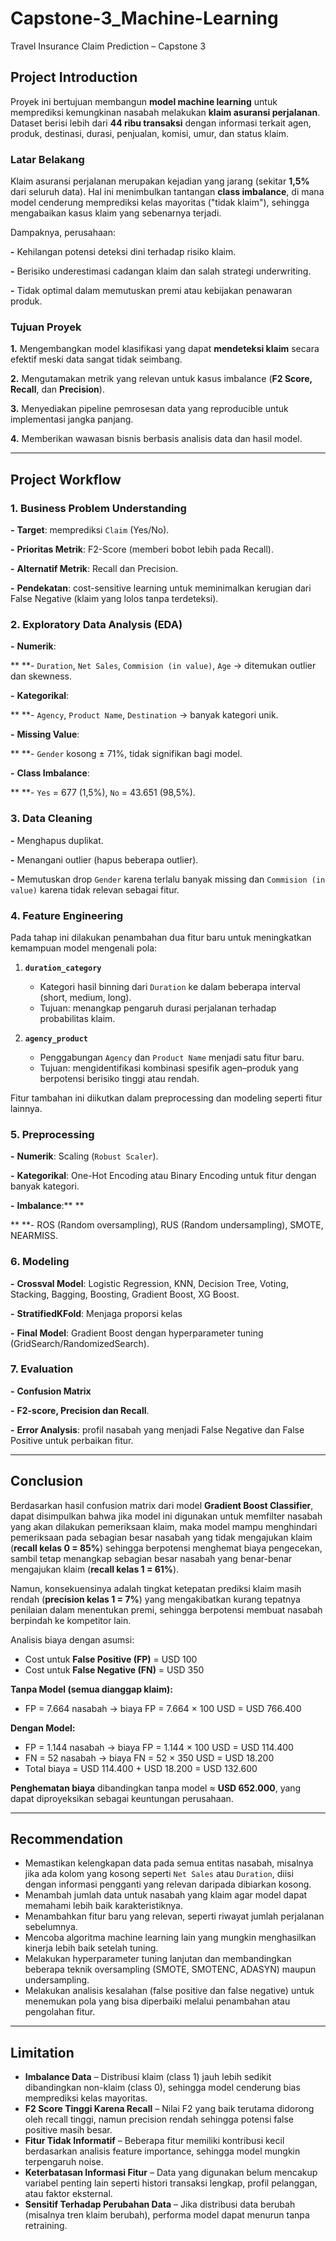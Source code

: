 # Capstone-3_Machine-Learning

Travel Insurance Claim Prediction – Capstone 3

## Project Introduction

Proyek ini bertujuan membangun **model machine learning** untuk memprediksi kemungkinan nasabah melakukan **klaim asuransi perjalanan**. Dataset berisi lebih dari **44 ribu transaksi** dengan informasi terkait agen, produk, destinasi, durasi, penjualan, komisi, umur, dan status klaim.

### Latar Belakang

Klaim asuransi perjalanan merupakan kejadian yang jarang (sekitar **1,5%** dari seluruh data). Hal ini menimbulkan tantangan **class imbalance**, di mana model cenderung memprediksi kelas mayoritas ("tidak klaim"), sehingga mengabaikan kasus klaim yang sebenarnya terjadi.

Dampaknya, perusahaan:

**-** Kehilangan potensi deteksi dini terhadap risiko klaim.

**-** Berisiko underestimasi cadangan klaim dan salah strategi underwriting.

**-** Tidak optimal dalam memutuskan premi atau kebijakan penawaran produk.

### Tujuan Proyek

**1.** Mengembangkan model klasifikasi yang dapat **mendeteksi klaim** secara efektif meski data sangat tidak seimbang.

**2.** Mengutamakan metrik yang relevan untuk kasus imbalance (**F2 Score, Recall**, dan **Precision**).

**3.** Menyediakan pipeline pemrosesan data yang reproducible untuk implementasi jangka panjang.

**4.** Memberikan wawasan bisnis berbasis analisis data dan hasil model.

---

## Project Workflow

### 1. Business Problem Understanding

**-** **Target**: memprediksi `Claim` (Yes/No).

**-** **Prioritas Metrik**: F2-Score (memberi bobot lebih pada Recall).

**-** **Alternatif Metrik**: Recall dan Precision.

**-** **Pendekatan**: cost-sensitive learning untuk meminimalkan kerugian dari False Negative (klaim yang lolos tanpa terdeteksi).

### 2. Exploratory Data Analysis (EDA)

**-** **Numerik**:

**  **- `Duration`, `Net Sales`, `Commision (in value)`, `Age` → ditemukan outlier dan skewness.

**-** **Kategorikal**:

**  **- `Agency`, `Product Name`, `Destination` → banyak kategori unik.

**-** **Missing Value**:

**  **- `Gender` kosong ± 71%, tidak signifikan bagi model.

**-** **Class Imbalance**:

**  **- `Yes` = 677 (1,5%), `No` = 43.651 (98,5%).

### 3. Data Cleaning

**-** Menghapus duplikat.

**-** Menangani outlier (hapus beberapa outlier).

**-** Memutuskan drop `Gender` karena terlalu banyak missing dan `Commision (in value)` karena tidak relevan sebagai fitur.

### 4. Feature Engineering

Pada tahap ini dilakukan penambahan dua fitur baru untuk meningkatkan kemampuan model mengenali pola:

1. **`duration_category`**

   - Kategori hasil binning dari `Duration` ke dalam beberapa interval (short, medium, long).
   - Tujuan: menangkap pengaruh durasi perjalanan terhadap probabilitas klaim.
2. **`agency_product`**

   - Penggabungan `Agency` dan `Product Name` menjadi satu fitur baru.
   - Tujuan: mengidentifikasi kombinasi spesifik agen–produk yang berpotensi berisiko tinggi atau rendah.

Fitur tambahan ini diikutkan dalam preprocessing dan modeling seperti fitur lainnya.

### 5. Preprocessing

**-** **Numerik**: Scaling (`Robust Scaler`).

**-** **Kategorikal**: One-Hot Encoding atau Binary Encoding untuk fitur dengan banyak kategori.

**-** **Imbalance**:** **

**  **- ROS (Random oversampling), RUS (Random undersampling), SMOTE, NEARMISS.

### 6. Modeling

**-** **Crossval Model**: Logistic Regression, KNN, Decision Tree, Voting, Stacking, Bagging, Boosting, Gradient Boost, XG Boost.

**-**  **StratifiedKFold**: Menjaga proporsi kelas

**-** **Final Model**: Gradient Boost dengan hyperparameter tuning (GridSearch/RandomizedSearch).

### 7. Evaluation

**-** **Confusion Matrix**

**-** **F2-score, Precision dan Recall**.

**-** **Error Analysis**: profil nasabah yang menjadi False Negative dan False Positive untuk perbaikan fitur.

---

## Conclusion

Berdasarkan hasil confusion matrix dari model **Gradient Boost Classifier**, dapat disimpulkan bahwa jika model ini digunakan untuk memfilter nasabah yang akan dilakukan pemeriksaan klaim, maka model mampu menghindari pemeriksaan pada sebagian besar nasabah yang tidak mengajukan klaim (**recall kelas 0 = 85%**) sehingga berpotensi menghemat biaya pengecekan, sambil tetap menangkap sebagian besar nasabah yang benar-benar mengajukan klaim (**recall kelas 1 = 61%**).

Namun, konsekuensinya adalah tingkat ketepatan prediksi klaim masih rendah (**precision kelas 1 = 7%**) yang mengakibatkan kurang tepatnya penilaian dalam menentukan premi, sehingga berpotensi membuat nasabah berpindah ke kompetitor lain.

Analisis biaya dengan asumsi:

- Cost untuk **False Positive (FP)** = USD 100
- Cost untuk **False Negative (FN)** = USD 350

**Tanpa Model (semua dianggap klaim):**

- FP = 7.664 nasabah → biaya FP = 7.664 × 100 USD = USD 766.400

**Dengan Model:**

- FP = 1.144 nasabah → biaya FP = 1.144 × 100 USD = USD 114.400
- FN = 52 nasabah → biaya FN = 52 × 350 USD = USD 18.200
- Total biaya = USD 114.400 + USD 18.200 = USD 132.600

**Penghematan biaya** dibandingkan tanpa model ≈ **USD 652.000**, yang dapat diproyeksikan sebagai keuntungan perusahaan.

---

## Recommendation

- Memastikan kelengkapan data pada semua entitas nasabah, misalnya jika ada kolom yang kosong seperti `Net Sales` atau `Duration`, diisi dengan informasi pengganti yang relevan daripada dibiarkan kosong.
- Menambah jumlah data untuk nasabah yang klaim agar model dapat memahami lebih baik karakteristiknya.
- Menambahkan fitur baru yang relevan, seperti riwayat jumlah perjalanan sebelumnya.
- Mencoba algoritma machine learning lain yang mungkin menghasilkan kinerja lebih baik setelah tuning.
- Melakukan hyperparameter tuning lanjutan dan membandingkan beberapa teknik oversampling (SMOTE, SMOTENC, ADASYN) maupun undersampling.
- Melakukan analisis kesalahan (false positive dan false negative) untuk menemukan pola yang bisa diperbaiki melalui penambahan atau pengolahan fitur.

---

## Limitation

- **Imbalance Data** – Distribusi klaim (class 1) jauh lebih sedikit dibandingkan non-klaim (class 0), sehingga model cenderung bias memprediksi kelas mayoritas.
- **F2 Score Tinggi Karena Recall** – Nilai F2 yang baik terutama didorong oleh recall tinggi, namun precision rendah sehingga potensi false positive masih besar.
- **Fitur Tidak Informatif** – Beberapa fitur memiliki kontribusi kecil berdasarkan analisis feature importance, sehingga model mungkin terpengaruh noise.
- **Keterbatasan Informasi Fitur** – Data yang digunakan belum mencakup variabel penting lain seperti histori transaksi lengkap, profil pelanggan, atau faktor eksternal.
- **Sensitif Terhadap Perubahan Data** – Jika distribusi data berubah (misalnya tren klaim berubah), performa model dapat menurun tanpa retraining.
